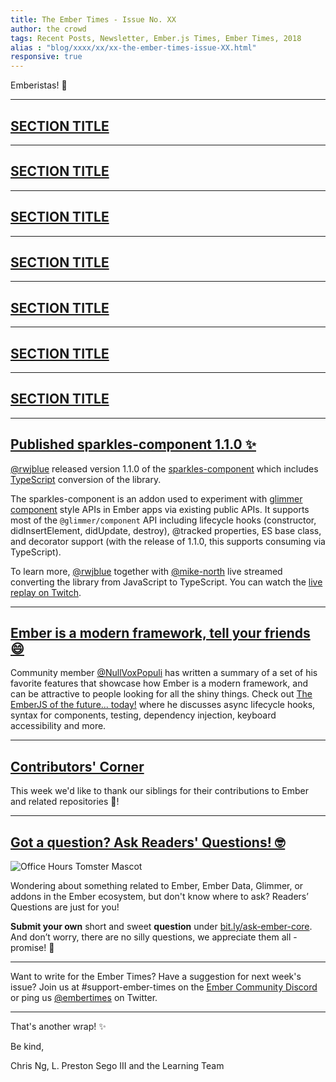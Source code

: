 ```yaml
---
title: The Ember Times - Issue No. XX
author: the crowd
tags: Recent Posts, Newsletter, Ember.js Times, Ember Times, 2018
alias : "blog/xxxx/xx/xx-the-ember-times-issue-XX.html"
responsive: true
---
```


<SAYING-HELLO-IN-YOUR-FAVORITE-LANGUAGE> Emberistas! 🐹

<SOME-INTRO-HERE-TO-KEEP-THEM-SUBSCRIBERS-READING>

---

## [SECTION TITLE](#section-url)


---

## [SECTION TITLE](#section-url)


---

## [SECTION TITLE](#section-url)


---

## [SECTION TITLE](#section-url)


---

## [SECTION TITLE](#section-url)


---

## [SECTION TITLE](#section-url)


---

## [SECTION TITLE](#section-url)

---

## [Published sparkles-component 1.1.0 ✨](https://twitter.com/rwjblue/status/1042162296854925314)

[@rwjblue](https://github.com/rwjblue) released version 1.1.0 of the [sparkles-component](https://github.com/rwjblue/sparkles-component) which includes [TypeScript](https://www.typescriptlang.org/) conversion of the library.

The sparkles-component is an addon used to experiment with [glimmer component](https://github.com/glimmerjs/glimmer.js/tree/master/packages/%40glimmer/component) style APIs in Ember apps via existing public APIs. It supports most of the `@glimmer/component` API including lifecycle hooks (constructor, didInsertElement, didUpdate, destroy), @tracked properties, ES base class, and decorator support (with the release of 1.1.0, this supports consuming via TypeScript).

To learn more, [@rwjblue](https://github.com/rwjblue) together with [@mike-north](https://github.com/mike-north) live streamed converting the library from JavaScript to TypeScript. You can watch the [live replay on Twitch](https://www.twitch.tv/videos/311556611).

---

## [Ember is a modern framework, tell your friends 😄](https://dev.to/nullvoxpopuli/the-emberjs-of-the-future-today-12c)

Community member [@NullVoxPopuli](https://github.com/NullVoxPopuli) has written a summary of a set of his favorite features that showcase how Ember is a modern framework, and can be attractive to people looking for all the shiny things. Check out [The EmberJS of the future... today!](https://dev.to/nullvoxpopuli/the-emberjs-of-the-future-today-12c) where he discusses async lifecycle hooks, syntax for components, testing, dependency injection, keyboard accessibility and more.

---


## [Contributors' Corner](https://guides.emberjs.com/release/contributing/repositories/)

<p>This week we'd like to thank our siblings for their contributions to Ember and related repositories 💖!</p>

---

## [Got a question? Ask Readers' Questions! 🤓](https://docs.google.com/forms/d/e/1FAIpQLScqu7Lw_9cIkRtAiXKitgkAo4xX_pV1pdCfMJgIr6Py1V-9Og/viewform)

<div class="blog-row">
  <img class="float-right small transparent padded" alt="Office Hours Tomster Mascot" title="Readers' Questions" src="/images/tomsters/officehours.png" />

  <p>Wondering about something related to Ember, Ember Data, Glimmer, or addons in the Ember ecosystem, but don't know where to ask? Readers’ Questions are just for you!</p>

<p><strong>Submit your own</strong> short and sweet <strong>question</strong> under <a href="https://bit.ly/ask-ember-core" target="rq">bit.ly/ask-ember-core</a>. And don’t worry, there are no silly questions, we appreciate them all - promise! 🤞</p>

</div>

---

Want to write for the Ember Times? Have a suggestion for next week's issue? Join us at #support-ember-times on the [Ember Community Discord](https://discordapp.com/invite/zT3asNS) or ping us [@embertimes](https://twitter.com/embertimes) on Twitter.

---


That's another wrap! ✨

Be kind,

Chris Ng, L. Preston Sego III and the Learning Team
